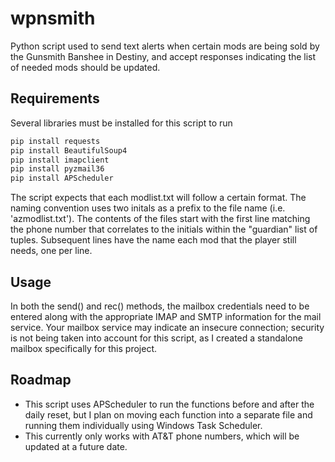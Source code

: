 # wpnsmith
Python script used to send text alerts when certain mods are being sold by the Gunsmith Banshee in Destiny, and accept responses indicating the list of needed mods should be updated.

## Requirements

Several libraries must be installed for this script to run

```bash
pip install requests
pip install BeautifulSoup4
pip install imapclient
pip install pyzmail36
pip install APScheduler
```

The script expects that each modlist.txt will follow a certain format. The naming convention uses two initals as a prefix to the file name (i.e. 'azmodlist.txt').
The contents of the files start with the first line matching the phone number that correlates to the initials within the "guardian" list of tuples.
Subsequent lines have the name each mod that the player still needs, one per line.

## Usage

In both the send() and rec() methods, the mailbox credentials need to be entered along with the appropriate IMAP and SMTP information for the mail service.
Your mailbox service may indicate an insecure connection; security is not being taken into account for this script, as I created a standalone mailbox specifically for this project.

## Roadmap

* This script uses APScheduler to run the functions before and after the daily reset, but I plan on moving each function into a separate file and running them individually using Windows Task Scheduler.
* This currently only works with AT&T phone numbers, which will be updated at a future date. 
